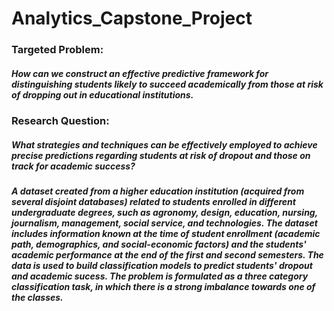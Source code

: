 # Analytics_Capstone_Project

### Targeted Problem:
##### How can we construct an effective predictive framework for distinguishing students likely to succeed academically from those at risk of dropping out in educational institutions. 

### Research Question:
##### What strategies and techniques can be effectively employed to achieve precise predictions regarding students at risk of dropout and those on track for academic success?

##### A dataset created from a higher education institution (acquired from several disjoint databases) related to students enrolled in different undergraduate degrees, such as agronomy, design, education, nursing, journalism, management, social service, and technologies. The dataset includes information known at the time of student enrollment (academic path, demographics, and social-economic factors) and the students' academic performance at the end of the first and second semesters. The data is used to build classification models to predict students' dropout and academic sucess. The problem is formulated as a three category classification task, in which there is a strong imbalance towards one of the classes.
